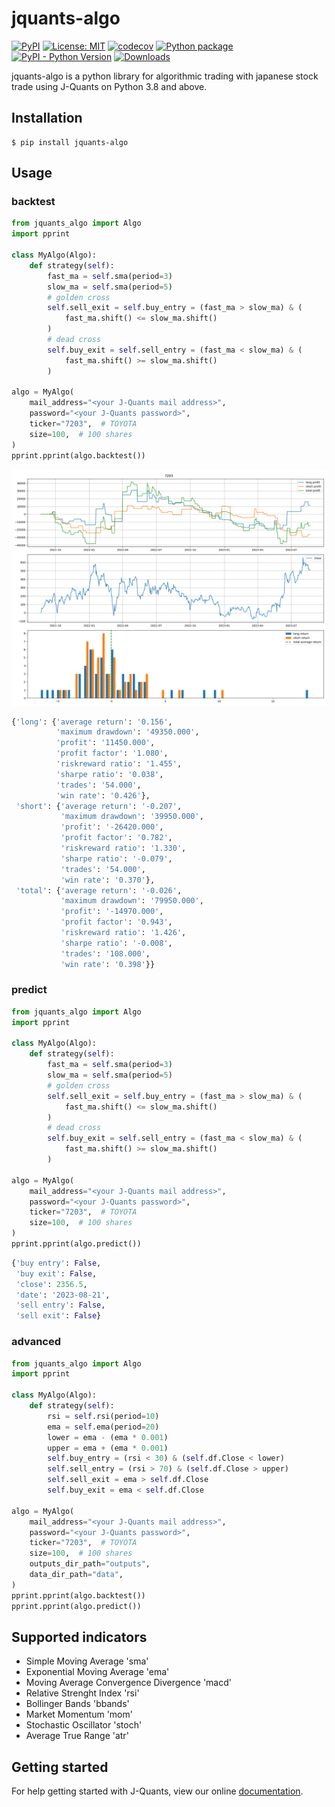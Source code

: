 # jquants-algo

[![PyPI](https://img.shields.io/pypi/v/jquants-algo)](https://pypi.org/project/jquants-algo/)
[![License: MIT](https://img.shields.io/badge/License-MIT-yellow.svg)](https://opensource.org/licenses/MIT)
[![codecov](https://codecov.io/gh/10mohi6/jquants-algo-python/graph/badge.svg?token=X8QKKFK6AL)](https://codecov.io/gh/10mohi6/jquants-algo-python)
[![Python package](https://github.com/10mohi6/jquants-algo-python/actions/workflows/python-package.yml/badge.svg)](https://github.com/10mohi6/jquants-algo-python/actions/workflows/python-package.yml)
[![PyPI - Python Version](https://img.shields.io/pypi/pyversions/jquants-algo)](https://pypi.org/project/jquants-algo/)
[![Downloads](https://pepy.tech/badge/jquants-algo)](https://pepy.tech/project/jquants-algo)

jquants-algo is a python library for algorithmic trading with japanese stock trade using J-Quants on Python 3.8 and above.

## Installation

    $ pip install jquants-algo

## Usage

### backtest

```python
from jquants_algo import Algo
import pprint

class MyAlgo(Algo):
    def strategy(self):
        fast_ma = self.sma(period=3)
        slow_ma = self.sma(period=5)
        # golden cross
        self.sell_exit = self.buy_entry = (fast_ma > slow_ma) & (
            fast_ma.shift() <= slow_ma.shift()
        )
        # dead cross
        self.buy_exit = self.sell_entry = (fast_ma < slow_ma) & (
            fast_ma.shift() >= slow_ma.shift()
        )

algo = MyAlgo(
    mail_address="<your J-Quants mail address>",
    password="<your J-Quants password>",
    ticker="7203",  # TOYOTA
    size=100,  # 100 shares
)
pprint.pprint(algo.backtest())
```

![performance.png](https://raw.githubusercontent.com/10mohi6/jquants-algo-python/main/tests/7203-performance.png)

```python
{'long': {'average return': '0.156',
          'maximum drawdown': '49350.000',
          'profit': '11450.000',
          'profit factor': '1.080',
          'riskreward ratio': '1.455',
          'sharpe ratio': '0.038',
          'trades': '54.000',
          'win rate': '0.426'},
 'short': {'average return': '-0.207',
           'maximum drawdown': '39950.000',
           'profit': '-26420.000',
           'profit factor': '0.782',
           'riskreward ratio': '1.330',
           'sharpe ratio': '-0.079',
           'trades': '54.000',
           'win rate': '0.370'},
 'total': {'average return': '-0.026',
           'maximum drawdown': '79950.000',
           'profit': '-14970.000',
           'profit factor': '0.943',
           'riskreward ratio': '1.426',
           'sharpe ratio': '-0.008',
           'trades': '108.000',
           'win rate': '0.398'}}
```

### predict

```python
from jquants_algo import Algo
import pprint

class MyAlgo(Algo):
    def strategy(self):
        fast_ma = self.sma(period=3)
        slow_ma = self.sma(period=5)
        # golden cross
        self.sell_exit = self.buy_entry = (fast_ma > slow_ma) & (
            fast_ma.shift() <= slow_ma.shift()
        )
        # dead cross
        self.buy_exit = self.sell_entry = (fast_ma < slow_ma) & (
            fast_ma.shift() >= slow_ma.shift()
        )

algo = MyAlgo(
    mail_address="<your J-Quants mail address>",
    password="<your J-Quants password>",
    ticker="7203",  # TOYOTA
    size=100,  # 100 shares
)
pprint.pprint(algo.predict())
```

```python
{'buy entry': False,
 'buy exit': False,
 'close': 2356.5,
 'date': '2023-08-21',
 'sell entry': False,
 'sell exit': False}
```

### advanced

```python
from jquants_algo import Algo
import pprint

class MyAlgo(Algo):
    def strategy(self):
        rsi = self.rsi(period=10)
        ema = self.ema(period=20)
        lower = ema - (ema * 0.001)
        upper = ema + (ema * 0.001)
        self.buy_entry = (rsi < 30) & (self.df.Close < lower)
        self.sell_entry = (rsi > 70) & (self.df.Close > upper)
        self.sell_exit = ema > self.df.Close
        self.buy_exit = ema < self.df.Close

algo = MyAlgo(
    mail_address="<your J-Quants mail address>",
    password="<your J-Quants password>",
    ticker="7203",  # TOYOTA
    size=100,  # 100 shares
    outputs_dir_path="outputs",
    data_dir_path="data",
)
pprint.pprint(algo.backtest())
pprint.pprint(algo.predict())
```

## Supported indicators

- Simple Moving Average 'sma'
- Exponential Moving Average 'ema'
- Moving Average Convergence Divergence 'macd'
- Relative Strenght Index 'rsi'
- Bollinger Bands 'bbands'
- Market Momentum 'mom'
- Stochastic Oscillator 'stoch'
- Average True Range 'atr'

## Getting started

For help getting started with J-Quants, view our online [documentation](https://jpx-jquants.com/).
